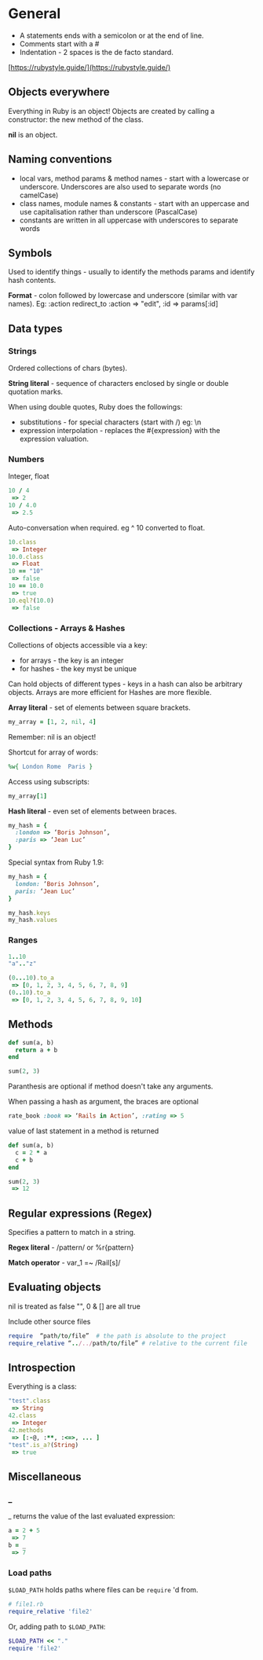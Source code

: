 # General

* A statements ends with a semicolon or at the end of line.
* Comments start with a \#
* Indentation - 2 spaces is the de facto standard.

[https://rubystyle.guide/](https://rubystyle.guide/)

## Objects everywhere

Everything in Ruby is an object! Objects are created by calling a constructor: the new method of the class.

**nil** is an object.

## Naming conventions

* local vars, method params & method names - start with a lowercase or underscore. Underscores are also used to separate words \(no camelCase\)
* class names, module names & constants - start with an uppercase and use capitalisation rather than underscore \(PascalCase\)
* constants are written in all uppercase with underscores to separate words

## Symbols

Used to identify things - usually to identify the methods params and identify hash contents.

**Format** - colon followed by lowercase and underscore \(similar with var names\). Eg: :action redirect\_to :action =&gt; "edit", :id =&gt; params\[:id\]

## Data types

### Strings

Ordered collections of chars \(bytes\).

**String literal** - sequence of characters enclosed by single or double quotation marks.

When using double quotes, Ruby does the followings:

* substitutions - for special characters \(start with /\) eg: \n
* expression interpolation - replaces the \#{expression} with the expression valuation.

### Numbers

Integer, float

```ruby
10 / 4
 => 2 
10 / 4.0
 => 2.5 
```

Auto-conversation when required. eg ^ 10 converted to float.

```ruby
10.class
 => Integer 
10.0.class
 => Float 
10 == "10"
 => false 
10 == 10.0
 => true 
10.eql?(10.0)
 => false
```

### Collections - Arrays & Hashes

Collections of objects accessible via a key:

* for arrays - the key is an integer
* for hashes - the key myst be unique

Can hold objects of different types - keys in a hash can also be arbitrary objects. Arrays are more efficient for Hashes are more flexible.

**Array literal** - set of elements between square brackets.

```ruby
my_array = [1, 2, nil, 4]
```

Remember: nil is an object!

Shortcut for array of words:

```ruby
%w{ London Rome  Paris }
```

Access using subscripts:

```ruby
my_array[1]
```

**Hash literal** - even set of elements between braces.

```ruby
my_hash = {
  :london => ‘Boris Johnson’,
  :paris => ‘Jean Luc’
}
```

Special syntax from Ruby 1.9:

```ruby
my_hash = {
  london: ‘Boris Johnson’,
  paris: ‘Jean Luc’
}
```

```ruby
my_hash.keys
my_hash.values
```

### Ranges

```ruby
1..10
"a".."z"

(0...10).to_a
 => [0, 1, 2, 3, 4, 5, 6, 7, 8, 9] 
(0..10).to_a
 => [0, 1, 2, 3, 4, 5, 6, 7, 8, 9, 10] 
```

## Methods

```ruby
def sum(a, b)
  return a + b
end

sum(2, 3)
```

Paranthesis are optional if method doesn't take any arguments.

When passing a hash as argument, the braces are optional

```ruby
rate_book :book => ‘Rails in Action’, :rating => 5
```

value of last statement in a method is returned

```ruby
def sum(a, b)
  c = 2 * a
  c + b
end

sum(2, 3)
 => 12
```

## Regular expressions \(Regex\)

Specifies a pattern to match in a string.

**Regex literal** - /pattern/ or %r{pattern}

**Match operator** - var\_1 =~ /Rail\[s\]/

## Evaluating objects

nil is treated as false "", 0 & \[\] are all true

Include other source files

```ruby
require  “path/to/file”  # the path is absolute to the project
require_relative “../../path/to/file” # relative to the current file
```

## Introspection

Everything is a class:

```ruby
"test".class
 => String 
42.class
 => Integer 
42.methods
 => [:-@, :**, :<=>, ... ] 
"test".is_a?(String)
 => true 
```

## Miscellaneous

### \_

\_ returns the value of the last evaluated expression:

```ruby
a = 2 + 5
 => 7
b = _
 => 7 
```

### Load paths

`$LOAD_PATH` holds paths where files can be `require` 'd from.

```ruby
# file1.rb
require_relative 'file2'
```

Or, adding path to `$LOAD_PATH`:

```ruby
$LOAD_PATH << "."
require 'file2'
```

